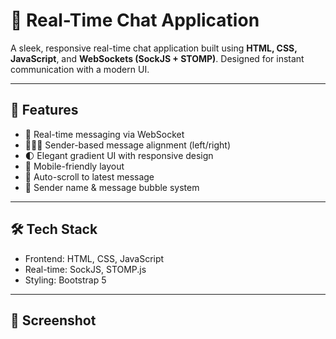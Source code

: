 # 💬 Real-Time Chat Application

A sleek, responsive real-time chat application built using **HTML, CSS, JavaScript**, and **WebSockets (SockJS + STOMP)**. Designed for instant communication with a modern UI.

---

## 🚀 Features

- 📡 Real-time messaging via WebSocket
- 🧑‍🤝‍🧑 Sender-based message alignment (left/right)
- 🌓 Elegant gradient UI with responsive design
- 📱 Mobile-friendly layout
- 🔔 Auto-scroll to latest message
- 💬 Sender name & message bubble system

---

## 🛠️ Tech Stack

- Frontend: HTML, CSS, JavaScript
- Real-time: SockJS, STOMP.js
- Styling: Bootstrap 5

---

## 📸 Screenshot
